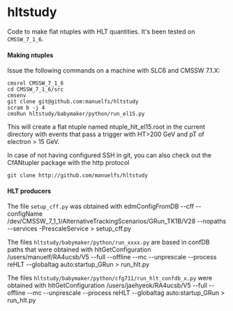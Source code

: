 hltstudy
==========

Code to make flat ntuples with HLT quantities.
It's been tested on `CMSSW_7_1_6`. 

#### Making ntuples
Issue the following commands on a machine with SLC6 and CMSSW 7.1.X:

    cmsrel CMSSW_7_1_6
    cd CMSSW_7_1_6/src
    cmsenv
    git clone git@github.com:manuelfs/hltstudy
    scram b -j 4
    cmsRun hltstudy/babymaker/python/run_el15.py

This will create a flat ntuple named ntuple_hlt_el15.root in the
current directory with events that pass a trigger with HT>200 GeV
and pT of electron > 15 GeV.

In case of not having configured SSH in git, you can also check out the 
CfANtupler package with the http protocol

    git clone http://github.com/manuelfs/hltstudy

#### HLT producers
The file `setup_cff.py` was obtained with
    edmConfigFromDB --cff --configName /dev/CMSSW_7_1_1/AlternativeTrackingScenarios/GRun_TK1B/V28 --nopaths --services -PrescaleService > setup_cff.py

The files `hltstudy/babymaker/python/run_xxxx.py` are based in confDB paths that were obtained with
    hltGetConfiguration /users/manuelf/RA4ucsb/V5 --full --offline --mc --unprescale --process reHLT --globaltag auto:startup_GRun > run_hlt.py

The files `hltstudy/babymaker/python/cfg711/run_hlt_confdb_x.py` were obtained with
    hltGetConfiguration /users/jaehyeok/RA4ucsb/V5 --full --offline --mc --unprescale --process reHLT --globaltag auto:startup_GRun > run_hlt.py
